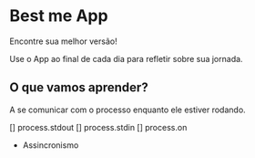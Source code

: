 # Best me App

Encontre sua melhor versão!

Use o App ao final de cada dia para refletir sobre sua jornada.

## O que vamos aprender?

A se comunicar com o processo enquanto ele estiver rodando.

[] process.stdout
[] process.stdin
[] process.on

* Assincronismo